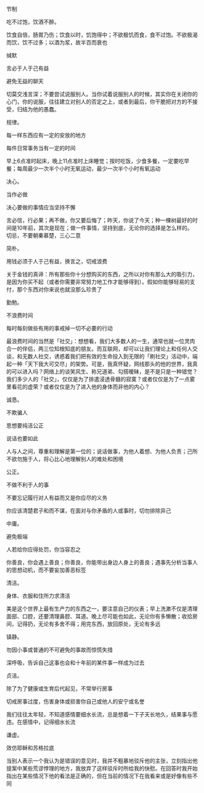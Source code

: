 节制

吃不过饱，饮酒不醉。

饮食自倍，肠胃乃伤；饮食以时，饥饱得中；不欲极饥而食，食不过饱。不欲极渴而饮，饮不过多；以酒为浆，故半百而衰也

  

缄默

言必于人于己有益

避免无益的聊天

切莫交浅言深；不要尝试说服别人。当你试着说服别人的时候，其实你在关闭你的心门，你的说服，往往建立对别人的否定之上，或者到最后，你干脆把对方的不接受，归结为他的愚蠢。

  

规律。

每一样东西应有一定的安放的地方

每件日常事务当有一定的时间

早上6点准时起床，晚上11点准时上床睡觉；按时吃饭，少食多餐，一定要吃早餐；每周最少一次半个小时无氧运动，最少一次半个小时有氧运动

  

决心。

当作必做

决心要做的事情应当坚持不懈

言必信，行必果；再不做，你又要后悔了；昨天，你说了今天；种一棵树最好的时间是10年前，其次是现在；做一件事情，坚持到底，无论你的选择是怎么样的。切忌，不要朝秦慕楚，三心二意

  

简朴。

用钱必须于人于己有益，换言之，切戒浪费

关于金钱的真谛：所有那些你十分想购买的东西，之所以对你有那么大的吸引力，是因为你买不起（或者你需要非常努力地工作才能够得到）。假如你能够轻易的支付，那个东西对你来说也就没那么珍贵了

  

勤勉。

不浪费时间

每时每刻做些有用的事戒掉一切不必要的行动

最浪费时间的当然是「社交」：想想看，我们大多数人的一生，通常也就一位灵肉合一的伴侣，两三位知根知底的朋友。而互联网，却可以让我们理论上和任何人交谈，和无数人社交，诱惑着我们把有效的生命投入到无限的「刷社交」活动中，端起一种「天下我大可交尽」的架势。可是，我真怀疑，网线那头的他的世界，我真的可以进入吗？网络上的谈笑风生、称兄道弟、勾搭暧昧，是不是只是一种错觉？我们多少人的「社交」，仅仅是为了排遣浸透骨髓的寂寞？或者仅仅是为了一点雾里看花的虚荣？或者仅仅是为了进入他的身体而非他的内心？

  

诚恳。

不欺骗人

思想要纯洁公正

说话也要如此

人与人之间，尊重和理解是第一位的；说话做事，为他人着想、为他人负责；己所不欲勿施于人，将心比心地理解别人的难处和困境

  

公正。

不做不利于人的事

不要忘记履行对人有益而又是你应尽的义务

你应该清楚君子和而不谋，在面对与你矛盾的人或事时，切勿排除异己

  

中庸。

避免极端

人若给你应得处罚，你当容忍之

你善良，你会遇上善良；你善良，你能带出身边人身上的善良；遇事先分析当事人的思想动机，而不要妄加善恶标签

  

清洁。

身体、衣服和住所力求清洁

美是这个世界上最有生产力的东西之一，要注意自己的仪表；早上洗漱不仅是清理面部、口腔，还要清理鼻腔、耳道。晚上尽可能也如此，无论你有多懒散；收拾房间，记得扔，无论有多舍不得；用完东西，放回原处，无论有多远

  

镇静。

勿因小事或普通的不可避免的事故而惊慌失措

深呼吸，告诉自己这事也会和十年前的某件事一样成为过去

  

贞洁。

除了为了健康或生育后代起见，不常举行房事

切戒房事过度，伤害身体或损害你自己或他人的安宁或名誉

我们往往太年轻，不知道感情要细水长流，总是想着一下子天长地久，结果事与愿违。在感情中，记得细水长流

  

谦虚。

效仿耶稣和苏格拉底

当别人表示一个我认为是错误的意见时，我并不粗暴地驳斥他的主张，立刻指出他提案中某些荒谬悖理的地方，我放弃了这样驳斥时所给我的快慰。在回答时我开始指出在某些情况下他的看法是正确的，但在当前的情况下在我看来或是好像有些不同